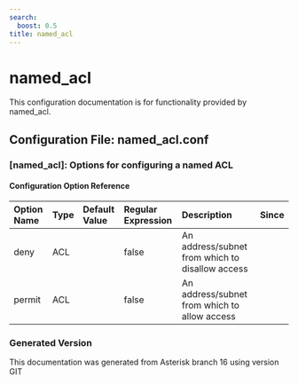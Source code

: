 ```yaml
---
search:
  boost: 0.5
title: named_acl
---
```


# named_acl

This configuration documentation is for functionality provided by named_acl.

## Configuration File: named_acl.conf

### [named_acl]: Options for configuring a named ACL

#### Configuration Option Reference

| Option Name | Type | Default Value | Regular Expression | Description | Since |
|:---|:---|:---|:---|:---|:---| 
| deny| ACL| | false| An address/subnet from which to disallow access| |
| permit| ACL| | false| An address/subnet from which to allow access| |



### Generated Version

This documentation was generated from Asterisk branch 16 using version GIT 